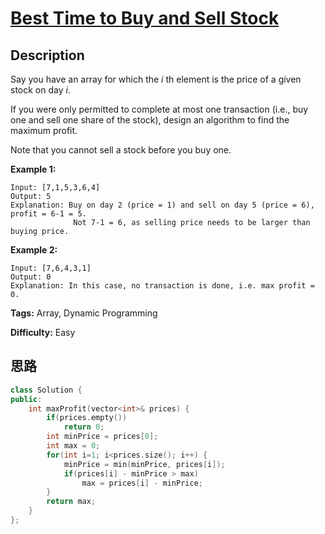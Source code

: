 # [Best Time to Buy and Sell Stock][title]

## Description

Say you have an array for which the _i_ th element is the price of a given
stock on day _i_.

If you were only permitted to complete at most one transaction (i.e., buy one
and sell one share of the stock), design an algorithm to find the maximum
profit.

Note that you cannot sell a stock before you buy one.

**Example 1:**
            Input: [7,1,5,3,6,4]    Output: 5    Explanation: Buy on day 2 (price = 1) and sell on day 5 (price = 6), profit = 6-1 = 5.                  Not 7-1 = 6, as selling price needs to be larger than buying price.    

**Example 2:**
            Input: [7,6,4,3,1]    Output: 0    Explanation: In this case, no transaction is done, i.e. max profit = 0.    


**Tags:** Array, Dynamic Programming

**Difficulty:** Easy

## 思路

``` cpp
class Solution {
public:
    int maxProfit(vector<int>& prices) {
        if(prices.empty())
            return 0;
        int minPrice = prices[0];
        int max = 0;
        for(int i=1; i<prices.size(); i++) {
            minPrice = min(minPrice, prices[i]);
            if(prices[i] - minPrice > max)
                max = prices[i] - minPrice;
        }
        return max;
    }
};
```

[title]: https://leetcode.com/problems/best-time-to-buy-and-sell-stock
